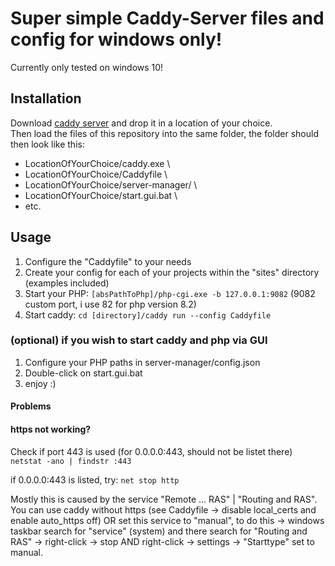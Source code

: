 # Super simple Caddy-Server files and config for windows only!
Currently only tested on windows 10!

## Installation
Download [caddy server](https://caddyserver.com/download) and drop it in a location of your choice. \
Then load the files of this repository into the same folder, the folder should then look like this:

- LocationOfYourChoice/caddy.exe \
- LocationOfYourChoice/Caddyfile \
- LocationOfYourChoice/server-manager/ \
- LocationOfYourChoice/start.gui.bat \
- etc.

## Usage
1. Configure the "Caddyfile" to your needs
2. Create your config for each of your projects within the "sites" directory (examples included)
3. Start your PHP: `[absPathToPhp]/php-cgi.exe -b 127.0.0.1:9082` (9082 custom port, i use 82 for php version 8.2)
4. Start caddy: `cd [directory]/caddy run --config Caddyfile`

### (optional) if you wish to start caddy and php via GUI
1. Configure your PHP paths in server-manager/config.json
2. Double-click on start.gui.bat
3. enjoy :)

#### Problems
#### https not working?
Check if port 443 is used (for 0.0.0.0:443, should not be listet there)
`netstat -ano | findstr :443`

if 0.0.0.0:443 is listed, try:
`net stop http`

Mostly this is caused by the service "Remote ... RAS" | "Routing and RAS".
You can use caddy without https (see Caddyfile -> disable local_certs and enable auto_https off)
OR set this service to "manual",
to do this -> windows taskbar search for "service" (system) and there search for "Routing and RAS" -> right-click -> stop AND right-click -> settings -> "Starttype" set to manual.
